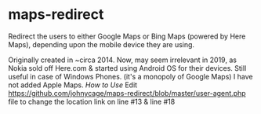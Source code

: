# maps-redirect
Redirect the users to either Google Maps or Bing Maps (powered by Here Maps), depending upon the mobile device they are using. 

Originally created in ~circa 2014. 
Now, may seem irrelevant in 2019, as Nokia sold off Here.com & started using Android OS for their devices. Still useful in case of Windows Phones.
(it's a monopoly of Google Maps) I have not added Apple Maps.
*How to Use*
Edit https://github.com/johnycage/maps-redirect/blob/master/user-agent.php file to change the location link on line #13 & line #18
